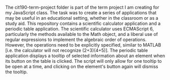 The cit190-term-project folder is part of the term project I am creating for my JavaScript class. The task was to create a series of
applications that may be useful in an educational setting, whether in the classroom or as a study aid. This repository contains a scientific calculator application and a periodic table application. The scientific calculator uses ECMAScript 6, particularly the methods available to the Math object, and a liberal use of regular expressions to implement the algebraic order of operations. However, the operations need to be explicitly specified, similar to MATLAB [i.e. the calculator will not recognize (2+3)(4+5)]. The periodic table application displays a tooltip of selected information about an element when its button on the table is clicked. The script will only allow for one tooltip to be open at a time, and clicking on the element's button again will dismiss the tooltip.
